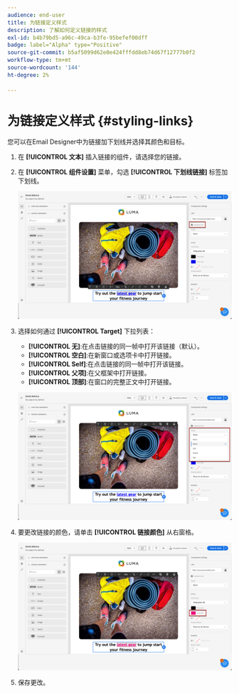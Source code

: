 ```yaml
---
audience: end-user
title: 为链接定义样式
description: 了解如何定义链接的样式
exl-id: b4b79bd5-a96c-49ca-b3fe-95befef00dff
badge: label="Alpha" type="Positive"
source-git-commit: b5af5099d62e0e424fffdd8eb74d67f12777b0f2
workflow-type: tm+mt
source-wordcount: '144'
ht-degree: 2%

---
```



# 为链接定义样式 {#styling-links}

您可以在Email Designer中为链接加下划线并选择其颜色和目标。

1. 在 **[!UICONTROL 文本]** 插入链接的组件，请选择您的链接。

1. 在 **[!UICONTROL 组件设置]** 菜单，勾选 **[!UICONTROL 下划线链接]** 标签加下划线。

   ![](assets/link_1.png)

1. 选择如何通过 **[!UICONTROL Target]** 下拉列表：

   * **[!UICONTROL 无]**:在点击链接的同一帧中打开该链接（默认）。
   * **[!UICONTROL 空白]**:在新窗口或选项卡中打开链接。
   * **[!UICONTROL Self]**:在点击链接的同一帧中打开该链接。
   * **[!UICONTROL 父项]**:在父框架中打开链接。
   * **[!UICONTROL 顶部]**:在窗口的完整正文中打开链接。

   ![](assets/link_2.png)

1. 要更改链接的颜色，请单击 **[!UICONTROL 链接颜色]** 从右窗格。

   ![](assets/link_3.png)

1. 保存更改。

